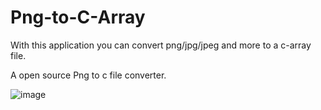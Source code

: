 # Png-to-C-Array
With this application you can convert png/jpg/jpeg and more to a c-array file.

A open source Png to c file converter.

![image](https://user-images.githubusercontent.com/97799691/189478195-8a29d397-5cf5-4503-a1e4-7f722467535d.png)
